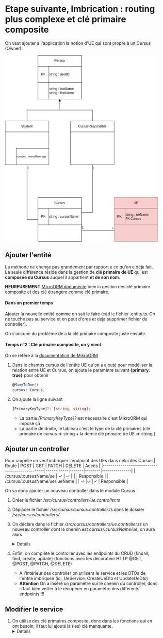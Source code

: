 # Etape suivante, Imbrication : routing plus complexe et clé primaire composite
On veut ajouter à l'application la notion d'UE qui sont propre à un Cursus (Owner).

![](img/3.png)

## Ajouter l'entité
La méthode ne change pas grandement par rapport à ce qu'on a déjà fait. La seule différence réside dans la gestion de **clé primaire de UE** qui est **composée du Cursus** auquel il appartient **et de son nom**.

**HEUREUSEMENT** [MikroORM documente](https://mikro-orm.io/docs/composite-keys#use-case-1-dynamic-attributes) bien la gestion des clé primaire composite et des clé étrangère comme clé primaire.

#### Dans un premier temps
Ajouter la nouvelle entité comme on sait le faire (càd le fichier .entity.ts. On ne touche pas au service et on peut d'ores et déjà supprimer  fichier du controller).

On s'occupe du problème de a la clé primaire composite juste ensuite.

#### Temps n°2 : Clé primaire composite, on y vient
On se réfère à la [documentation de MikroORM](https://mikro-orm.io/docs/composite-keys#use-case-1-dynamic-attributes)

1. Dans le champs cursus de l'entité UE qu'on a ajouté pour modéliser la relation entre UE et Cursus, on ajoute le paramètre suivant **{primary: true}** pour obtenir
    ```Typescript
    @ManyToOne()
    cursus: Cursus;
    ```

2. On ajoute la ligne suivant
    ```Typescript
    [PrimaryKeyType]?: [string, string];
    ```

    - La partie *[PrimaryKeyType]?* est nécessaire c'est MikroORM qui impose ça
    - La partie de droite, le tableau c'est le type de la clé primaires (clé primaire de cursus => string + la demie clé primaire de UE => string )

## Ajouter un controller
Pour rappelle on veut imbriquer l'endpoint des UEs dans celui des Cursus
| Route                                          | POST | GET | PATCH | DELETE | Accès         |
|------------------------------------------------|------|-----|-------|--------|---------------|
| /cursus/:cursusName/ue                         | ✓    | ✓   |       |        | Responsible   |
| /cursus/:cursusName/ue/:ueName                 |      | ✓   |✓      |✓       | Responsible   |

On va donc ajouter un nouveau controller dans le module Cursus : 
1. Créer le fichier */src/cursus/controllers/ue.controller.ts*
2. Déplacer le fichier */src/cursus/cursus.controller.ts* dans le dossier */src/cursus/controllers/*
3. On déclare dans le fichier */src/cursus/controllers/ue.controller.ts* un nouveau controller dont le chemin est *cursus/:cursusName/ue*, on aura alors 
    <details>
    On devrait obtenir la classe suivante :

    ```Typescript
    @Controller('cursus/:cursusName/ue')
    export class UeController {
        ...
    }
    ```
    </details>
4. Enfin, on complète le controller avec les endpoints du CRUD (findall, find, create, update) (fonctions avec les décorateur HTTP @GET, @POST, @PATCH, @ÐELETE)
    - A l'intérieur des controller on utilisera le service et les DTOs de l'entité imbriquée (ici, UeService, CreateUeDto et UpdateUeDto)
    - **Attention** On a inséré un paramètre sur le chemin du controller, donc il faut bien veiller à le récupérer en paramètre des différents endpoints !!!

## Modifier le service
1. On utilise des clé primaires composite, donc dans les fonctions qui en ont besoin, il faut lui ajouté la (les) clé manquante.
    <details>
    Il faut le faire dans toutes les fonctions en fait ;)
    </details>

